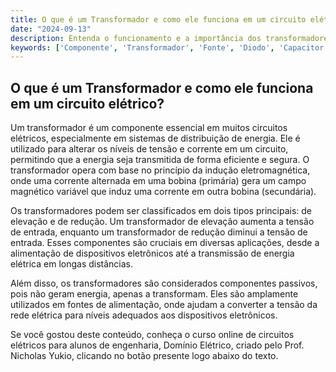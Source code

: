 ```yaml
---
title: O que é um Transformador e como ele funciona em um circuito elétrico?
date: "2024-09-13"
description: Entenda o funcionamento e a importância dos transformadores em circuitos elétricos.
keywords: ['Componente', 'Transformador', 'Fonte', 'Diodo', 'Capacitor', 'Transistor', 'Passivo']
---
```


## O que é um Transformador e como ele funciona em um circuito elétrico?

Um transformador é um componente essencial em muitos circuitos elétricos, especialmente em sistemas de distribuição de energia. Ele é utilizado para alterar os níveis de tensão e corrente em um circuito, permitindo que a energia seja transmitida de forma eficiente e segura. O transformador opera com base no princípio da indução eletromagnética, onde uma corrente alternada em uma bobina (primária) gera um campo magnético variável que induz uma corrente em outra bobina (secundária).

Os transformadores podem ser classificados em dois tipos principais: de elevação e de redução. Um transformador de elevação aumenta a tensão de entrada, enquanto um transformador de redução diminui a tensão de entrada. Esses componentes são cruciais em diversas aplicações, desde a alimentação de dispositivos eletrônicos até a transmissão de energia elétrica em longas distâncias.

Além disso, os transformadores são considerados componentes passivos, pois não geram energia, apenas a transformam. Eles são amplamente utilizados em fontes de alimentação, onde ajudam a converter a tensão da rede elétrica para níveis adequados aos dispositivos eletrônicos.

Se você gostou deste conteúdo, conheça o curso online de circuitos elétricos para alunos de engenharia, Domínio Elétrico, criado pelo Prof. Nicholas Yukio, clicando no botão presente logo abaixo do texto.